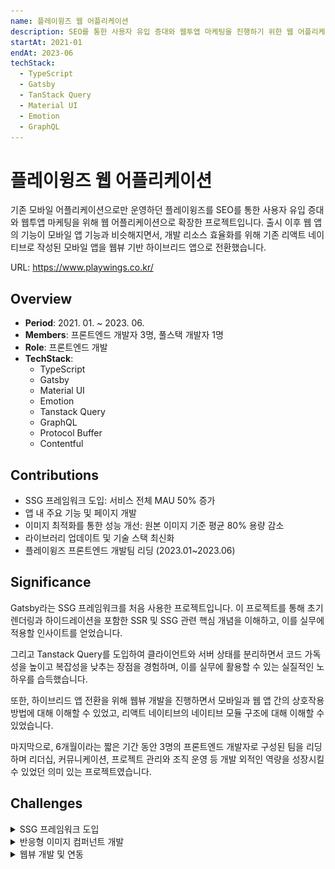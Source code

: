 ```yaml
---
name: 플레이윙즈 웹 어플리케이션
description: SEO를 통한 사용자 유입 증대와 웹투앱 마케팅을 진행하기 위한 웹 어플리케이션
startAt: 2021-01
endAt: 2023-06
techStack:
  - TypeScript
  - Gatsby
  - TanStack Query
  - Material UI
  - Emotion
  - GraphQL
---
```


# 플레이윙즈 웹 어플리케이션

기존 모바일 어플리케이션으로만 운영하던 플레이윙즈를 SEO를 통한 사용자 유입 증대와 웹투앱 마케팅을 위해 웹 어플리케이션으로 확장한 프로젝트입니다. 출시 이후 웹 앱의 기능이 모바일 앱 기능과 비슷해지면서, 개발 리소스 효율화를 위해 기존 리액트 네이티브로 작성된 모바일 앱을 웹뷰 기반 하이브리드 앱으로 전환했습니다.

URL: https://www.playwings.co.kr/

## Overview

- **Period**: 2021. 01. ~ 2023. 06.
- **Members**: 프론트엔드 개발자 3명, 풀스택 개발자 1명
- **Role**: 프론트엔드 개발
- **TechStack**:
  - TypeScript
  - Gatsby
  - Material UI
  - Emotion
  - Tanstack Query
  - GraphQL
  - Protocol Buffer
  - Contentful

## Contributions

- SSG 프레임워크 도입: 서비스 전체 MAU 50% 증가
- 앱 내 주요 기능 및 페이지 개발
- 이미지 최적화를 통한 성능 개선: 원본 이미지 기준 평균 80% 용량 감소
- 라이브러리 업데이트 및 기술 스택 최신화
- 플레이윙즈 프론트엔드 개발팀 리딩 (2023.01~2023.06)

## Significance

Gatsby라는 SSG 프레임워크를 처음 사용한 프로젝트입니다. 이 프로젝트를 통해 초기 렌더링과 하이드레이션을 포함한 SSR 및 SSG 관련 핵심 개념을 이해하고, 이를 실무에 적용할 인사이트를 얻었습니다.

그리고 Tanstack Query를 도입하여 클라이언트와 서버 상태를 분리하면서 코드 가독성을 높이고 복잡성을 낮추는 장점을 경험하며, 이를 실무에 활용할 수 있는 실질적인 노하우를 습득했습니다.

또한, 하이브리드 앱 전환을 위해 웹뷰 개발을 진행하면서 모바일과 웹 앱 간의 상호작용 방법에 대해 이해할 수 있었고, 리액트 네이티브의 네이티브 모듈 구조에 대해 이해할 수 있었습니다.

마지막으로, 6개월이라는 짧은 기간 동안 3명의 프론트엔드 개발자로 구성된 팀을 리딩하며 리더십, 커뮤니케이션, 프로젝트 관리와 조직 운영 등 개발 외적인 역량을 성장시킬 수 있었던 의미 있는 프로젝트였습니다.

## Challenges

<details>
<summary>SSG 프레임워크 도입</summary>
프로젝트의 초기 목표는 모바일 앱에서 제공하던 특가 및 매거진 서비스를 웹에서도 제공할 수 있도록 웹사이트를 제작하는 것이었습니다. 프로젝트 시작 당시 개발팀은 React Native, Flutter, SPA 개발 경험이 있었으나, SSR이나 SSG 프로젝트 경험은 부족했습니다. 빠른 프로토타이핑과 개발 리소스 효율성을 고려해 CRA나 Flutter 사용을 검토했으나, 두 프레임워크 모두 SEO 측면에서 불리하다는 단점이 있었습니다. 이에 러닝 커브가 있지만, 풍부한 문서와 커뮤니티 지원을 제공하는 SSG 프레임워크인 Gatsby를 기술 스택으로 선택했습니다.

프로젝트를 진행하며 초기 렌더링과 하이드레이션 관련 이슈들을 마주했습니다. 이와 관련된 주요 사례는 다음과 같습니다.

**사례1. Date 관련 컴포넌트의 하이드레이션 미스매치 문제**

특가 판매 예정인 경우, 판매 시작일까지 며칠 남았는지, 판매 중인 경우 종료일까지 며칠 남았는지를 프로그레스바 형태로 보여주는 요구사항이 있었습니다. CSR 프로젝트에서는 다음과 같이 구현할 수 있습니다.

```tsx
// SalePeriodProgressBar.tsx
interface Props {
  startAt: Date
  endAt: Date
}

function SalePeriodProgressBar(props: Props): ReactElement {
  const { startAt, endAt } = props
  const now = new Date()

  if (startAt > now) {
    return (
      <ScheduledSalePeriodProgressBar
        now={now}
        startAt={startAt}
        endAt={endAt}
      />
    )
  }

  return (
    <InProgressSalePeriodProgressBar
      now={now}
      startAt={startAt}
      endAt={endAt}
    />
  )
}

export default SalePeriodProgressBar
```

하지만 Gatsby와 같은 SSG 프레임워크에서는 빌드 시 컴포넌트의 초기 상태를 기준으로 HTML 파일을 생성합니다. 이때 `now`는 빌드 시점의 시간이 되고 사용자가 페이지를 요청하는 시점에는 `now`가 렌더링 시간으로 변경되므로, HTML과 React 렌더 트리 사이에 불일치가 발생해 버그가 생길 수 있습니다.

이 문제를 해결하기 위해 Material UI의 `NoSsr` API를 활용해 `withNoSsr()`이란 고차 컴포넌트를 만들어, 빌드 시점에는 fallback을 렌더링하고 하이드레이션 이후에 실제 UI를 렌더링하도록 했습니다. 이때 fallback 컴포넌트는 레이아웃 시프트를 방지하기 위해 원래 컴포넌트와 동일한 높이로 설정했습니다.

```tsx
// withNoSsr.tsx
function withNoSsr<T>(Component: ComponentType<T>, fallback: ReactNode) {
  return (props: T) => (
    <NoSsr fallback={fallback}>
      <Component {...props} />
    </NoSsr>
  );
}

// SalePeriodProgressBar.tsx
export default withNoSsr(SalePeriodProgressBar, <Fallback />)
```

**사례2. 네비게이션 메뉴 이슈**

태블릿 이상의 너비에서는 페이지마다 사이드 네비게이션 메뉴를, 모바일 이하에서는 Bottom Navigation Bar를 보여주는 요구사항이 있었습니다. 기기의 화면 너비는 클라이언트 렌더링 시점에만 확인할 수 있어 빌드 시점에는 어떤 네비게이션 컴포넌트를 생성할지 결정할 수 없었습니다.

첫 번째 사례처럼 하이드레이션 이후에 컴포넌트를 렌더링하는 방식도 고려할 수 있었지만, 네비게이션 메뉴는 페이지 내에서 차지하는 영역이 크고 중요도가 높아 하이드레이션 전까지 사용자에게 메뉴를 제공하지 못하는 문제가 있었습니다.

따라서 `NoSsr`을 사용하는 대신 CSS의 media query와 `display: none` 속성을 이용해 노출 여부를 결정하는 방식으로 사용자 경험을 해치지 않으면서 요구사항을 해결할 수 있었습니다.

```tsx
// SideNavigationMenu.tsx
const SideNavigationMenu = styled(Component)`
  display: none;

  @media (min-width: ${breakpoint.tablet}px) {
    display: block;
  }
`

// BottomNavigationBar.tsx
const BottomNavigationBar = styled(Component)`
  display: block;

  @media (max-width: ${breakpoint.tablet}px) {
    display: none;
  }
`

// Layout.tsx
function Layout({ children }: Props): ReactElement {
  const menus = [
    /** { name: string; path: string; } */
  ]

  return (
    <Root>
      <SideNavigationMenu menus={menus} />
      <PageContainer>
        {children}
        <BottomNavigationBar menus={menus} />
      </PageContainer>
    </Root>
  )
}
```

이러한 SSG 프레임워크 도입과 관련된 도전 과제들을 해결하면서, SEO와 초기 렌더링 성능을 최적화할 수 있었습니다. 특히, 하이드레이션 이슈 해결과 네비게이션 메뉴의 반응형 디자인 개선은 사용자 경험을 향상시키는 데 기여했습니다. 그 결과, 출시 당시 lighthouse 기준 **평균 90점 이상**의 성능을 기록했으며, 모바일 앱 MAU의 50%에 해당하는 **5만 명의 사용자를 확보**할 수 있었습니다.

</details>

<details>
<summary>반응형 이미지 컴퍼넌트 개발</summary>

해당 프로젝트에서는 히어로 섹션, 배너, 카드 등과 같이 화면 너비에 따라 크기나 해상도가 달라지는 반응형 이미지가 필요했습니다. Gatsby가 제공하는 반응형 이미지 컴포넌트를 사용할 수 있었지만, 이는 GraphQL로 접근 가능한 정적 이미지에만 제한되어 서버에서 제공하는 동적 이미지 URL을 사용할 수 없는 제약이 있었습니다. 이러한 한계를 극복하기 위해 플랫폼 독립적인 반응형 이미지 컴포넌트를 개발했습니다.

**아트 디렉션**

홈 배너나 상세 페이지 히어로 이미지의 경우 특정 화면 너비 기준으로 비율이 다른 이미지를 사용해야 했습니다. 이를 해결하기 위해 `<picture>` 태그와 `<source>` 태그를 활용하여 뷰포트 크기에 맞는 이미지를 제공했습니다.

```tsx
function ResponsiveImage({ desktopImage, mobileImage }: Props): ReactElement {
  return (
    <picture>
      <source media="(min-width: 600px)" src={desktopImage} />
      <img src={mobileImage} />
    </picture>
  )
}
```

**클라우디너리 Transformation API**

서비스 이미지는 클라우디너리로 관리되며, Transformation API를 사용하여 최적화된 이미지를 제공했습니다. 하지만 클라우디너리는 변환 작업당 비용이 발생하기 때문에 기기 DPR과 화면 너비에 맞춰 이미지를 요청하면 변환 비용이 과도하게 증가하는 문제가 있습니다. 이를 해결하기 위해 사전에 **너비 프리셋**을 정의하고 화면 너비와 DPR을 기반으로 프리셋을 선택해 변환 파라미터를 생성했습니다.

단, 화면 너비와 DPR은 클라이언트 렌더링 시점에만 알 수 있으므로, 빌드 시점에 이미지 링크를 생성하기 위해서 모바일 너비의 최소값인 360px을 기준으로 이미지 크기를 결정하고, dpr도 프리셋으로 정의해 `srcset` 속성에 이미지 프리셋을 추가했습니다.

```tsx
// ResponsiveImage.tsx - v2
const widthPreset = [80, 160, 240, 360, 720, 1380]
const dprPreset = [1, 2, 3]

function generateTransformationURL(path: string, width: number): string {
  const widthParameter = widthPreset.find(w => w >= width) ?? widthPreset[widthPreset.length - 1]

  // f_auto: 브라우저 지원 여부에 따라 WebP 등 최신 이미지 포맷을 요청할 수 있는 파라미터
  return `${cloudinary base url}/w_${widthParameter},f_auto,other_parameters/${path}`
}

function generateSrcset(path: string, width: number): string {
  return dprPreset
    .map((dpr) => `${generateTransformationURL(path, width * dpr)} ${width * dpr}w`)
    .join(',')
}

function ResponsiveImage({ mobileImagePath, desktopImagePath, width }: Props): ReactElement {
  const desktopSrcset = generateSrcset(desktopImagePath, width)
  const mobileSrcset = generateSrcset(mobileImagePath, width)

  return (
    <picture>
      <source media="(min-width: 600px)" srcset={desktopSrcset}>
      <img src={generateTransformationURL(mobileImagePath, width)} srcset={imageSrcset}>
    </picture>
  )
}
```

이러한 방식을 통해 **평균 80% 이상** 압축된 이미지를 제공하여 성능을 개선했으며, 클라우디너리 변환 비용도 최적화할 수 있었습니다.

</details>

<details>
<summary>웹뷰 개발 및 연동</summary>

플레이윙즈 웹 어플리케이션은 SEO를 위해 기존 모바일 앱에서 제공하던 특가 및 매거진 서비스의 웹 버전을 구현하기 위해 시작되었습니다. 하지만 서비스를 운영하면서 모바일 앱의 기능들이 점차 웹 앱으로 확대되었고, 결국 웹과 모바일 두 플랫폼을 모두 관리해야 하는 상황에 직면했습니다. 당시 프론트엔드 개발자 3명이 웹과 모바일을 동시에 관리하고 있었기 때문에, 개발 리소스를 효율적으로 활용하기 위해 기존 리액트 네이티브로 작성된 모바일 앱을 웹뷰 기반 하이브리드 앱으로 전환하기로 결정했습니다.

하이브리드 앱으로 전환하면서, UI와 비즈니스 로직의 대부분을 웹으로 이동시켰습니다. 하지만, 소셜 로그인, 애널리틱스, 딥링크와 같은 기능은 네이티브(Android/iOS) 단에서 처리해야 했습니다. 예를 들어, 사용자가 웹에서 구글 로그인을 클릭하면, 웹이 네이티브 앱에 로그인 요청을 보내고, 네이티브 단에서 실제 구글 로그인 플로우를 실행한 후 결과를 웹으로 전달하는 방식이 필요했습니다.

![플레이윙즈 모바일 앱 아키텍처](projects/playwings-web-architecture.png)

이를 해결하기 위해 웹뷰를 네이티브 모듈로 관리하여, 웹뷰에서 들어온 요청을 리액트 네이티브에서 받아 처리하고, 응답을 보내거나 웹 앱으로 전달해야 할 데이터가 있으면 웹뷰를 통해 전달하는 구조를 설계했습니다. 웹과 웹뷰 간의 통신은 자바스크립트 브릿지를 활용하여, 웹과 네이티브 모두 동일한 API를 사용할 수 있도록 구현했습니다.

- WebView(iOS/Android)

  웹과 리액트 네이티브간의 통신을 지원하기 위해 다음 작업들을 플랫폼별로 구현했습니다.
  - 웹에서 웹뷰로 데이터를 전송하기 위해 자바스크립트 인터페이스를 `window` 객체에 추가
  - 웹에서 데이터가 들어오면 리액트 네이티브 단에서 props로 `onMessage`를 통해 전달
  - 리액트 네이티브 단에서 웹으로 데이터를 전달하기 위해 `postMessage()` API 추가
  - `postMessage`를 통해 리액트 네이티브 단에서 데이터가 들어오면 `window.dispatchEvent()`를 통해 웹으로 데이터 전달
  <details>
  <summary>iOS</summary>
  
  ```swift
  let jsInterface = "WebView"

  @objc(CustomWebViewManager)
  class CustomWebViewManager: RCTViewManager {
    var webView: CustomWebView!

    // 웹에서 웹뷰로 통신할 수 있는 스크립트 추가
    func view() -> UIView! {
      let config = WKWebViewConfiguration()
      let postMessageScript = WKUserScript(
        source: """
        window.\(jsInterface) = window.\(jsInterface) || {};
        window.\(jsInterface).postMessage = function (data) {
          window.webkit.messageHandlers.\(jsInterface).postMessage(String(data));
        };
        """,
        injectionTime: .atDocumentStart,
        forMainFrameOnly: true
      )

      config.userContentController.addUserScript(postMessageScript)
      webView = CustomWebView(frame: .zero, configuration: config)
      return webView
    }

    @objc public func postMessage(_ data: Any) {
      webView.postMessage(data)
    }
  }

  class CustomWebView: WKWebView, WKScriptMessageHandler {
    var onMessage: RCTDirectEventBlock?

    // 웹에서 메시지를 받으면 리액트 네이티브로 데이터 전달
    func userContentController(_ userContentController: WKUserContentController, didReceive message: WKScriptMessage) {
      if (message.name == jsInterface) {
        if let onMessage = self.onMessage {
          onMessage(message.body)
        }
      }
    }

    // 웹으로 메시지 전송
    func postMessage(_ data: String) {
      do {
        let json = try JSONSerialization.data(withJSONObject: ["data": data])
        let js = "window.dispatchEvent(new MessageEvent('message', \(json)));"
        evaluateJavaScript(js)
      } catch {
        print("Error serializing JSON: \(error)")
      }
    }
  }
  ```
  </details>

  <details>
  <summary>Android</summary>

  ```kotlin
  const val jsInterface = "WebView"

  class CustomWebViewManager: SimpleViewManager<CustomWebView>() {
    override fun createViewInstance(context: ThemedReactContext): CustomWebview {
      val webview = CustomWebView(context)

      // 웹에서 웹뷰로 통신할 수 있는 스크립트 추가
      webView.settings.javaScriptEnabled = true
      webView.addJavascriptInterface(object {
        @JavascriptInterface
        fun postMessage(message: String) {
          webView.onMessage(message)
        }
      }, jsInterface)

      return webView
    }

    override fun receiveCommand(
      root: CustomWebView,
      commandId: String,
      args?: ReadableArray?
    ) {
      when (commandId) {
        "postMessage" -> root.postMessage(args!.getString(0))
      }
    }
  }

  class CustomWebView(context: Context): WebView(context) {
    // 웹에서 메시지를 받으면 리액트 네이티브로 데이터 전달
    fun onMessage(message: String) {
      val jsModule = (context as? ReactContext)
        ?.getJSModule(RNCWebViewMessagingModule.class)
        ?.emit("onMessage", message)
    }

    // 웹으로 메시지 전송
    fun postMessage(message: String) {
      val js = "window.dispatchEvent(new MessageEvent('message', { data: '$message' }));"
      evaluateJavascript(js, null)
    }
  }
  ```
  </details>
- React Native
  ```tsx
  function App(): ReactElement {
    // ref.current?.postMessage()를 사용해 웹으로 데이터를 전송
    const ref = useRef<WebView>(null)
    return (
      <WebView ref={ref} onMessage={data => {/** 웹에서 온 요청 처리 */}}>
    )
  }
  ```
- playwings_web
  ```tsx
  // 웹뷰로 데이터 전송
  window.CustomWebView.postMessage(data)

  window.addEventListener('message', event => {/** 웹뷰에서 온 데이터 처리 */})
  ```

웹뷰를 네이티브 모듈로 관리하고 웹뷰를 매개로 리액트 네이티브와 웹이 통신하는 구조를 만들면서, 플랫폼 간의 일관성을 유지하면서도 각 플랫폼에서 필요한 특화된 기능을 별도로 처리할 수 있는 구조를 만들었습니다. 이를 통해 웹과 네이티브를 동시에 관리하는 데 드는 리소스를 효율적으로 절감할 수 있었고, 개발 효율성과 유지보수성이 크게 향상되었습니다.

또한, 웹과 네이티브 간의 안정적인 통신을 위해 메시지 형식을 일관되게 정의해야 했습니다. 이를 위해 타입스크립트의 **유니온 타입**을 활용하여 `command` 필드를 공통으로 가지되, `command`에 따라 필요한 필드가 달라지는 구조로 메시지 형식을 설계했습니다.

```ts
type SocialLogin = {
  command: 'login'
  type: 'google' | 'kakao' | 'apple'
}

type Analytics = {
  command: 'analytics'
  provider: 'firebase' | 'appsflyer'
  eventName: string
  eventParams: Record<string, unknown>
}

type WebToApp = SocialLogin | Analytics
```

이 구조를 채택하면서 새로운 기능을 추가할 때 `command`만 추가하는 방식으로 메시지 구조를 확장할 수 있었고, 메시지를 받아 처리할 때도 `command`에 대응하는 API를 호출하는 구조로 쉽게 구현할 수 있었습니다. 이를 통해 유지보수성과 확장성을 높일 수 있었습니다.

```tsx
function App(): ReactElement {
  const onMessage = (data: WebToApp) => {
    switch (data.command) {
      case 'login':
        socialLogin[data.type].login()
        break
      case 'analytics':
        analytics[data.provider].logEvent(data.eventName, data.eventParams)
        break
      // ...
    }
  }

  return <CustomWebView onMessage={onMessage} />
}
```

</details>